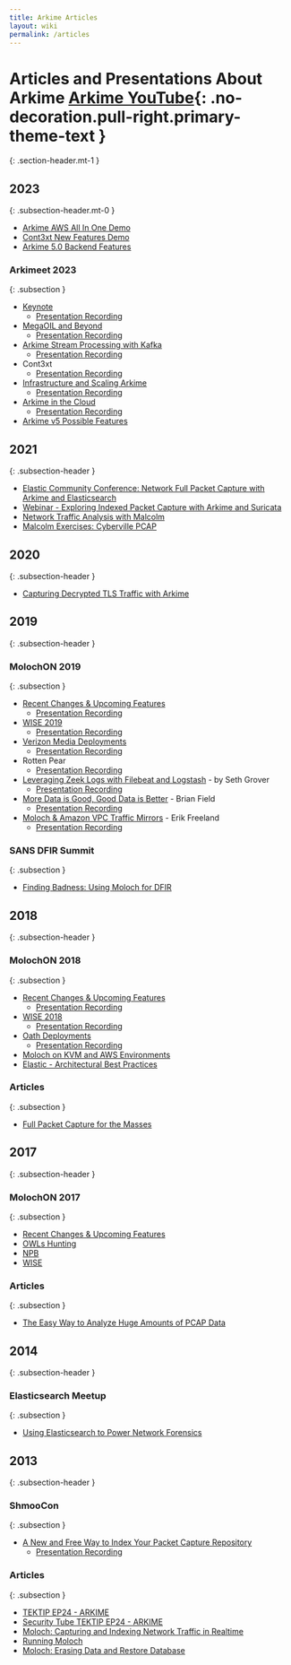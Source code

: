 ```yaml
---
title: Arkime Articles
layout: wiki
permalink: /articles
---
```


<div class="full-height-and-width-container with-footer p-3" markdown="1">

# Articles and Presentations About Arkime [Arkime YouTube<span class="fa fa-youtube-play ml-2 mr-1"></span>](https://www.youtube.com/channel/UCCtFDN7jSW_Np6i0Z_B6t8Q/videos){: .no-decoration.pull-right.primary-theme-text }
{: .section-header.mt-1 }

## 2023
{: .subsection-header.mt-0 }

* [Arkime AWS All In One Demo](https://youtu.be/2r1bYg0GLSg)
* [Cont3xt New Features Demo](https://youtu.be/1OoHQDDJYmQ)
* [Arkime 5.0 Backend Features](https://youtu.be/5Tc4B4cahhc)

### Arkimeet 2023
{: .subsection }

* [Keynote](/assets/Arkimeet2023-Keynote.pdf)
  * [Presentation Recording](https://youtu.be/QYFNBTP52nA)
* [MegaOIL and Beyond](/assets/Arkimeet2023-Generic.pdf)
  * [Presentation Recording](https://youtu.be/LgulnP625Jk)
* [Arkime Stream Processing with Kafka](/assets/Arkimeet2023-Arkime-Kafka.pdf)
  * [Presentation Recording](https://youtu.be/FhNQwTyg218)
* Cont3xt
  * [Presentation Recording](https://youtu.be/JO7gep5QgMI)
* [Infrastructure and Scaling Arkime](/assets/Arkimeet2023-InfrastructureandScalingArkime.pdf)
  * [Presentation Recording](https://youtu.be/jcoNgWtTiuU)
* [Arkime in the Cloud](/assets/Arkimeet2023-ArkimeInTheCloud.pdf)
  * [Presentation Recording](https://youtu.be/JXFN3zR6-2k)
* [Arkime v5 Possible Features](/assets/Arkimeet2023-v5.pdf)

## 2021
{: .subsection-header }

* [Elastic Community Conference: Network Full Packet Capture with Arkime and Elasticsearch](https://www.youtube.com/watch?v=8MyzPR_CCa0)
* [Webinar - Exploring Indexed Packet Capture with Arkime and Suricata](https://www.youtube.com/watch?v=sQuams8vC3Q)
* [Network Traffic Analysis with Malcolm](https://www.youtube.com/watch?v=4tkho3OSzdo)
* [Malcolm Exercises: Cyberville PCAP](https://www.youtube.com/watch?v=6LvyvuAbNWI)

## 2020
{: .subsection-header }

* [Capturing Decrypted TLS Traffic with Arkime](https://netresec.com/?b=20C3247)

## 2019
{: .subsection-header }

### MolochON 2019
{: .subsection }

* [Recent Changes & Upcoming Features](/assets/ArkimeON2019RecentChanges.pdf)
  * [Presentation Recording](https://youtu.be/GiyXluzBYjU)
* [WISE 2019](/assets/ArkimeON2019WISE.pdf)
  * [Presentation Recording](https://youtu.be/gUsQXXyMZPA)
* [Verizon Media Deployments](/assets/ArkimeON2019VMDeployment.pdf)
  * [Presentation Recording](https://youtu.be/0P11azuaCXA)
* Rotten Pear
  * [Presentation Recording](https://www.youtube.com/watch?v=7R7gVKIkK4k)
* [Leveraging Zeek Logs with Filebeat and Logstash](/assets/ArkimeON2019ZeekLogstashMalcolm.pdf) - by Seth Grover
  * [Presentation Recording](https://youtu.be/wcEuYKvFMdE)
* [More Data is Good, Good Data is Better](/assets/ArkimeON2019GoodDataBetter.pdf) - Brian Field
  * [Presentation Recording](https://youtu.be/EQ2lOpZ9DRA)
* [Moloch & Amazon VPC Traffic Mirrors](/assets/ArkimeON2019NubevaAWSMirroring.pdf) - Erik Freeland
  * [Presentation Recording](https://youtu.be/pm9OB2epec0)

### SANS DFIR Summit
{: .subsection }
* [Finding Badness: Using Moloch for DFIR](https://www.youtube.com/watch?v=0Sny6prUCas)

## 2018
{: .subsection-header }

### MolochON 2018
{: .subsection }

* [Recent Changes & Upcoming Features](/assets/ArkimeON2018RecentChanges.pdf)
  * [Presentation Recording](https://youtu.be/yxS9f4j-SKI)
* [WISE 2018](/assets/ArkimeON2018WISE.pdf)
  * [Presentation Recording](hhttps://youtu.be/d2CYlOISOmI)
* [Oath Deployments](/assets/ArkimeON2018OathDeployment.pdf)
  * [Presentation Recording](https://youtu.be/-wH_OWR2g9I)
* [Moloch on KVM and AWS Environments](/assets/ArkimeOn2018VirtualizedAndAWS.pdf)
* [Elastic - Architectural Best Practices](/assets/ArkimeON2018Elastic.pptx)

### Articles
{: .subsection }

* [Full Packet Capture for the Masses](https://2018.pass-the-salt.org/files/talks/10-full-packets-capture-for-the-masses.pdf)

## 2017
{: .subsection-header }

### MolochON 2017
{: .subsection }

* [Recent Changes & Upcoming Features](/assets/ArkimeON2017RecentChanges.pptx)
* [OWLs Hunting](/assets/ArkimeON2017OWLsHunting.pptx)
* [NPB](/assets/ArkimeON2017NPB.pptx)
* [WISE](/assets/ArkimeON2017WISE.pptx)

### Articles
{: .subsection }

* [The Easy Way to Analyze Huge Amounts of PCAP Data](https://isc.sans.edu/forums/diary/The+easy+way+to+analyze+huge+amounts+of+PCAP+data/22876/)

## 2014
{: .subsection-header }

### Elasticsearch Meetup
{: .subsection }

* [Using Elasticsearch to Power Network Forensics](/assets/ESMeetup2014Arkime.pptx)

## 2013
{: .subsection-header }

### ShmooCon
{: .subsection }

* [A New and Free Way to Index Your Packet Capture Repository](/assets/ShmooCon2013Arkime.pdf)
  * [Presentation Recording](https://www.youtube.com/watch?v=LNZymkTeY2o)

### Articles
{: .subsection }

* [TEKTIP EP24 - ARKIME](http://www.tekdefense.com/news/2013/3/10/tektip-ep24-moloch.html)
* [Security Tube TEKTIP EP24 - ARKIME](http://www.securitytube.net/video/7108)
* [Moloch: Capturing and Indexing Network Traffic in Realtime](http://blog.alejandronolla.com/2013/04/06/moloch-capturing-and-indexing-network-traffic-in-realtime/)
* [Running Moloch](http://www.rsreese.com/running-moloch/)
* [Moloch: Erasing Data and Restore Database](http://blog.alejandronolla.com/2013/05/29/moloch-erasing-data-and-restore-database/)

</div>
